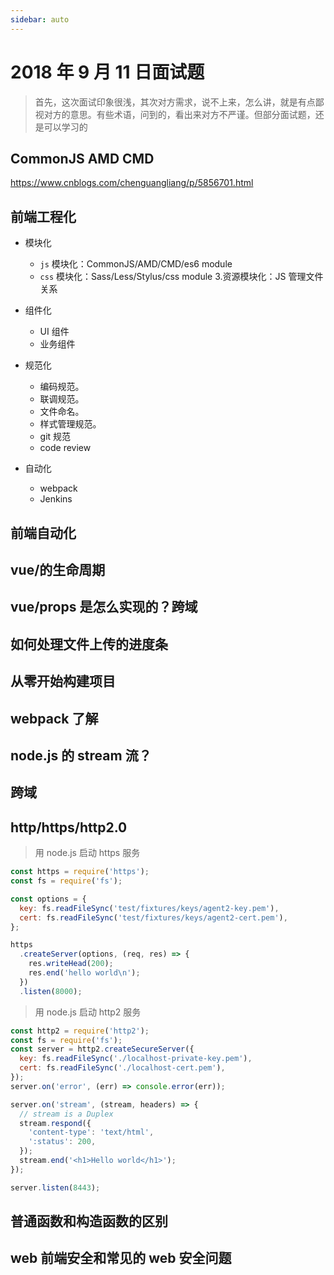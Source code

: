 ```yaml
---
sidebar: auto
---
```


# 2018 年 9 月 11 日面试题

> 首先，这次面试印象很浅，其次对方需求，说不上来，怎么讲，就是有点鄙视对方的意思。有些术语，问到的，看出来对方不严谨。但部分面试题，还是可以学习的

## CommonJS AMD CMD

<https://www.cnblogs.com/chenguangliang/p/5856701.html>

## 前端工程化

- 模块化
  - `js` 模块化：CommonJS/AMD/CMD/es6 module
  - `css` 模块化：Sass/Less/Stylus/css module 3.资源模块化：JS 管理文件关系

- 组件化
  - UI 组件
  - 业务组件

- 规范化
  - 编码规范。
  - 联调规范。
  - 文件命名。
  - 样式管理规范。
  - git 规范
  - code review

- 自动化
  - webpack
  - Jenkins

## 前端自动化

## vue/的生命周期

## vue/props 是怎么实现的？跨域

## 如何处理文件上传的进度条

## 从零开始构建项目

## webpack 了解

## node.js 的 stream 流？

## 跨域

## http/https/http2.0

> 用 node.js 启动 https 服务

```js
const https = require('https');
const fs = require('fs');

const options = {
  key: fs.readFileSync('test/fixtures/keys/agent2-key.pem'),
  cert: fs.readFileSync('test/fixtures/keys/agent2-cert.pem'),
};

https
  .createServer(options, (req, res) => {
    res.writeHead(200);
    res.end('hello world\n');
  })
  .listen(8000);
```

> 用 node.js 启动 http2 服务

```js
const http2 = require('http2');
const fs = require('fs');
const server = http2.createSecureServer({
  key: fs.readFileSync('./localhost-private-key.pem'),
  cert: fs.readFileSync('./localhost-cert.pem'),
});
server.on('error', (err) => console.error(err));

server.on('stream', (stream, headers) => {
  // stream is a Duplex
  stream.respond({
    'content-type': 'text/html',
    ':status': 200,
  });
  stream.end('<h1>Hello world</h1>');
});

server.listen(8443);
```

## 普通函数和构造函数的区别

## web 前端安全和常见的 web 安全问题
